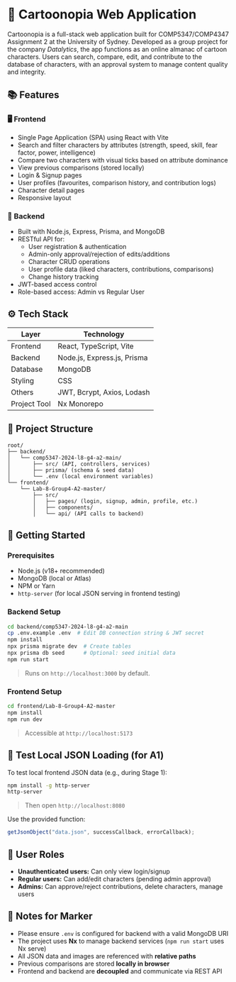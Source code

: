# 🎨 Cartoonopia Web Application

Cartoonopia is a full-stack web application built for COMP5347/COMP4347 Assignment 2 at the University of Sydney. Developed as a group project for the company *Datalytics*, the app functions as an online almanac of cartoon characters. Users can search, compare, edit, and contribute to the database of characters, with an approval system to manage content quality and integrity.

## 📚 Features

### 🖥️ Frontend
- Single Page Application (SPA) using React with Vite
- Search and filter characters by attributes (strength, speed, skill, fear factor, power, intelligence)
- Compare two characters with visual ticks based on attribute dominance
- View previous comparisons (stored locally)
- Login & Signup pages
- User profiles (favourites, comparison history, and contribution logs)
- Character detail pages
- Responsive layout

### 🔧 Backend
- Built with Node.js, Express, Prisma, and MongoDB
- RESTful API for:
  - User registration & authentication
  - Admin-only approval/rejection of edits/additions
  - Character CRUD operations
  - User profile data (liked characters, contributions, comparisons)
  - Change history tracking
- JWT-based access control
- Role-based access: Admin vs Regular User

## ⚙️ Tech Stack

| Layer         | Technology                         |
|--------------|-------------------------------------|
| Frontend      | React, TypeScript, Vite             |
| Backend       | Node.js, Express.js, Prisma         |
| Database      | MongoDB                             |
| Styling       | CSS                                 |
| Others        | JWT, Bcrypt, Axios, Lodash          |
| Project Tool  | Nx Monorepo                         |


## 📁 Project Structure

```
root/
├── backend/
│   └── comp5347-2024-l8-g4-a2-main/
│       ├── src/ (API, controllers, services)
│       ├── prisma/ (schema & seed data)
│       └── .env (local environment variables)
└── frontend/
    └── Lab-8-Group4-A2-master/
        ├── src/
        │   ├── pages/ (login, signup, admin, profile, etc.)
        │   ├── components/
        │   └── api/ (API calls to backend)
```


## 🚀 Getting Started

### Prerequisites
- Node.js (v18+ recommended)
- MongoDB (local or Atlas)
- NPM or Yarn
- `http-server` (for local JSON serving in frontend testing)

### Backend Setup

```bash
cd backend/comp5347-2024-l8-g4-a2-main
cp .env.example .env  # Edit DB connection string & JWT secret
npm install
npx prisma migrate dev  # Create tables
npx prisma db seed      # Optional: seed initial data
npm run start
```

> Runs on `http://localhost:3000` by default.

### Frontend Setup

```bash
cd frontend/Lab-8-Group4-A2-master
npm install
npm run dev
```

> Accessible at `http://localhost:5173`


## 🧪 Test Local JSON Loading (for A1)

To test local frontend JSON data (e.g., during Stage 1):

```bash
npm install -g http-server
http-server
```

> Then open `http://localhost:8080`

Use the provided function:

```js
getJsonObject("data.json", successCallback, errorCallback);
```


## 👤 User Roles

- **Unauthenticated users:** Can only view login/signup
- **Regular users:** Can add/edit characters (pending admin approval)
- **Admins:** Can approve/reject contributions, delete characters, manage users


## 📓 Notes for Marker

- Please ensure `.env` is configured for backend with a valid MongoDB URI
- The project uses **Nx** to manage backend services (`npm run start` uses Nx serve)
- All JSON data and images are referenced with **relative paths**
- Previous comparisons are stored **locally in browser**
- Frontend and backend are **decoupled** and communicate via REST API
